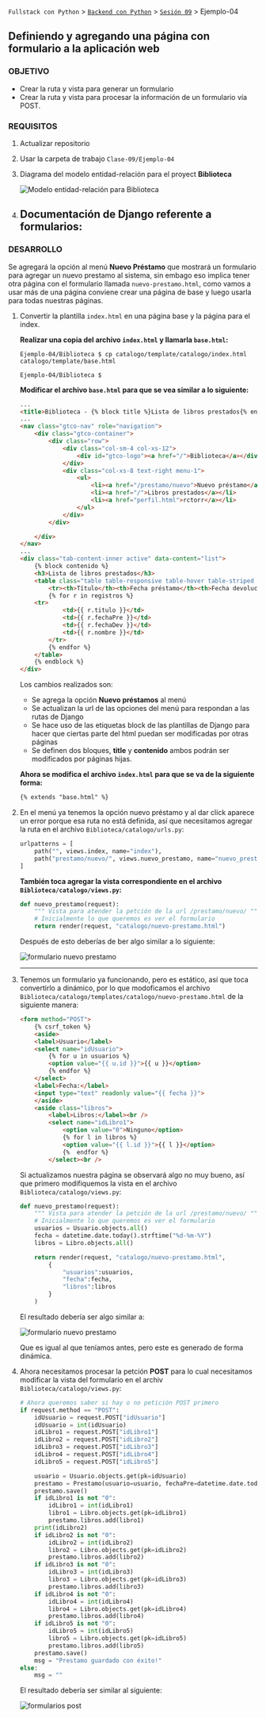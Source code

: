 `Fullstack con Python` > [`Backend con Python`](../../Readme.md) > [`Sesión 09`](../Readme.md) > Ejemplo-04
## Definiendo y agregando una página con formulario a la aplicación web

### OBJETIVO
- Crear la ruta y vista para generar un formulario
- Crear la ruta y vista para procesar la información de un formulario vía POST.

### REQUISITOS
1. Actualizar repositorio
1. Usar la carpeta de trabajo `Clase-09/Ejemplo-04`
1. Diagrama del modelo entidad-relación para el proyect __Biblioteca__

   ![Modelo entidad-relación para Biblioteca](modelo-entidad-relacion.jpg)

1. Documentación de Django referente a formularios:
   -

### DESARROLLO
Se agregará la opción al menú __Nuevo Préstamo__ que mostrará un formulario para agregar un nuevo prestamo al sistema, sin embago eso implica tener otra página con el formulario llamada `nuevo-prestamo.html`, como vamos a usar más de una página conviene crear una página de base y luego usarla para todas nuestras páginas.

1. Convertir la plantilla `index.html` en una página base y la página para el index.

   __Realizar una copia del archivo `index.html` y llamarla `base.html`:__

   ```console
   Ejemplo-04/Biblioteca $ cp catalogo/template/catalogo/index.html catalogo/template/base.html

   Ejemplo-04/Biblioteca $
   ```
   __Modificar el archivo `base.html` para que se vea similar a lo siguiente:__

   ```html
   ...
   <title>Biblioteca - {% block title %}Lista de libros prestados{% endblock %}</title>
   ...
   <nav class="gtco-nav" role="navigation">
       <div class="gtco-container">
           <div class="row">
               <div class="col-sm-4 col-xs-12">
                   <div id="gtco-logo"><a href="/">Biblioteca</a></div>
               </div>
               <div class="col-xs-8 text-right menu-1">
                   <ul>
                       <li><a href="/prestamo/nuevo">Nuevo préstamo</a></li>
                       <li><a href="/">Libros prestados</a></li>
                       <li><a href="perfil.html">rctorr</a></li>
                   </ul>
               </div>
           </div>

       </div>
   </nav>
   ...
   <div class="tab-content-inner active" data-content="list">
       {% block contenido %}
       <h3>Lista de libros prestados</h3>
       <table class="table table-responsive table-hover table-striped ">
           <tr><th>Título</th><th>Fecha préstamo</th><th>Fecha devolución</th><th>Nombre</th></tr>
           {% for r in registros %}
       <tr>
               <td>{{ r.titulo }}</td>
               <td>{{ r.fechaPre }}</td>
               <td>{{ r.fechaDev }}</td>
               <td>{{ r.nombre }}</td>
           </tr>
           {% endfor %}
       </table>
       {% endblock %}
   </div>
   ```
   Los cambios realizados son:
   - Se agrega la opción __Nuevo préstamos__ al menú
   - Se actualizan la url de las opciones del menú para respondan a las rutas de Django
   - Se hace uso de las etiquetas block de las plantillas de Django para hacer que ciertas parte del html puedan ser modificadas por otras páginas
   - Se definen dos bloques, __title__ y __contenido__ ambos podrán ser modificados por páginas hijas.

   __Ahora se modifica el archivo `index.html` para que se va de la siguiente forma:__

   ```html
   {% extends "base.html" %}
   ```

1. En el menú ya tenemos la opción nuevo préstamo y al dar click aparece un error porque esa ruta no está definida, así que necesitamos agregar la ruta en el archivo `Biblioteca/catalogo/urls.py`:

   ```python
   urlpatterns = [
       path("", views.index, name="index"),
       path("prestamo/nuevo/", views.nuevo_prestamo, name="nuevo_prestamo"),
   ]
   ```

   __También toca agregar la vista correspondiente en el archivo `Biblioteca/catalogo/views.py`:__

   ```python
   def nuevo_prestamo(request):
       """ Vista para atender la petción de la url /prestamo/nuevo/ """
       # Inicialmente lo que queremos es ver el formulario
       return render(request, "catalogo/nuevo-prestamo.html")
   ```

   Después de esto deberías de ber algo similar a lo siguiente:

   ![formulario nuevo prestamo](assets/nuevo-prestamo-01.png)
   ***

1. Tenemos un formulario ya funcionando, pero es estático, así que toca convertirlo a dinámico, por lo que modoficamos el archivo `Biblioteca/catalogo/templates/catalogo/nuevo-prestamo.html` de la siguiente manera:

   ```html
   <form method="POST">
       {% csrf_token %}
       <aside>
       <label>Usuario</label>
       <select name="idUsuario">
           {% for u in usuarios %}
           <option value="{{ u.id }}">{{ u }}</option>
           {% endfor %}
       </select>
       <label>Fecha:</label>
       <input type="text" readonly value="{{ fecha }}">
       </aside>
       <aside class="libros">
           <label>Libros:</label><br />
           <select name="idLibro1">
               <option value="0">Ninguno</option>
               {% for l in libros %}
               <option value="{{ l.id }}">{{ l }}</option>
               {%  endfor %}
           </select><br />
   ```

   Si actualizamos nuestra página se observará algo no muy bueno, así que primero modifiquemos la vista en el archivo `Biblioteca/catalogo/views.py`:

   ```python
   def nuevo_prestamo(request):
       """ Vista para atender la petción de la url /prestamo/nuevo/ """
       # Inicialmente lo que queremos es ver el formulario
       usuarios = Usuario.objects.all()
       fecha = datetime.date.today().strftime("%d-%m-%Y")
       libros = Libro.objects.all()

       return render(request, "catalogo/nuevo-prestamo.html",
           {
               "usuarios":usuarios,
               "fecha":fecha,
               "libros":libros
           }
       )
   ```
   El resultado debería ser algo similar a:

   ![formulario nuevo prestamo](assets/nuevo-prestamo-01.png)

   Que es igual al que teníamos antes, pero este es generado de forma dinámica.

1. Ahora necesitamos procesar la petción __POST__ para lo cual necesitamos modificar la vista del formulario en el archiv `Biblioteca/catalogo/views.py`:

   ```python
   # Ahora queremos saber si hay o no petición POST primero
   if request.method == "POST":
       idUsuario = request.POST["idUsuario"]
       idUsuario = int(idUsuario)
       idLibro1 = request.POST["idLibro1"]
       idLibro2 = request.POST["idLibro2"]
       idLibro3 = request.POST["idLibro3"]
       idLibro4 = request.POST["idLibro4"]
       idLibro5 = request.POST["idLibro5"]

       usuario = Usuario.objects.get(pk=idUsuario)
       prestamo = Prestamo(usuario=usuario, fechaPre=datetime.date.today())
       prestamo.save()
       if idLibro1 is not "0":
           idLibro1 = int(idLibro1)
           libro1 = Libro.objects.get(pk=idLibro1)
           prestamo.libros.add(libro1)
       print(idLibro2)
       if idLibro2 is not "0":
           idLibro2 = int(idLibro2)
           libro2 = Libro.objects.get(pk=idLibro2)
           prestamo.libros.add(libro2)
       if idLibro3 is not "0":
           idLibro3 = int(idLibro3)
           libro3 = Libro.objects.get(pk=idLibro3)
           prestamo.libros.add(libro3)
       if idLibro4 is not "0":
           idLibro4 = int(idLibro4)
           libro4 = Libro.objects.get(pk=idLibro4)
           prestamo.libros.add(libro4)
       if idLibro5 is not "0":
           idLibro5 = int(idLibro5)
           libro5 = Libro.objects.get(pk=idLibro5)
           prestamo.libros.add(libro5)
       prestamo.save()
       msg = "Prestamo guardado con éxito!"
   else:
       msg = ""
   ```

   El resultado debería ser similar al siguiente:

   ![formularios post](assets/nuevo-prestamo-02.png)
